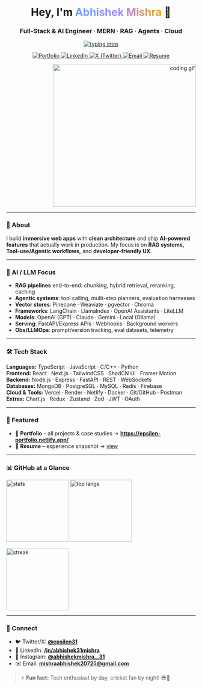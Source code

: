 <!-- Hero -->
<h1 align="center">
  <b>Hey, I'm <span style="background:linear-gradient(90deg,#60a5fa,#a78bfa,#f59e0b);-webkit-background-clip:text;background-clip:text;color:transparent;">Abhishek Mishra</span> 👋</b>
</h1>
<h3 align="center">
  Full-Stack & AI Engineer · MERN · RAG · Agents · Cloud
</h3>

<p align="center">
  <a href="https://readme-typing-svg.demolab.com?font=Inter&weight=600&size=24&duration=3000&pause=800&color=60A5FA&center=true&vCenter=true&width=700&lines=I+ship+clean+UX+and+scalable+backends;RAG+%2B+Agents+%2B+Vector+DBs+%F0%9F%A4%96;Open+to+collabs+and+opportunities">
    <img src="https://readme-typing-svg.demolab.com?font=Inter&weight=600&size=24&duration=3000&pause=800&color=60A5FA&center=true&vCenter=true&width=700&lines=I+ship+clean+UX+and+scalable+backends;RAG+%2B+Agents+%2B+Vector+DBs+%F0%9F%A4%96;Open+to+collabs+and+opportunities" alt="typing intro" />
  </a>
</p>

<p align="center">
  <a href="https://epsilen-portfolio.netlify.app/">
    <img alt="Portfolio" src="https://img.shields.io/badge/Portfolio-Visit-0ea5e9?style=for-the-badge&logo=safari&logoColor=white">
  </a>
  <a href="https://linkedin.com/in/abhishek31mishra">
    <img alt="LinkedIn" src="https://img.shields.io/badge/LinkedIn-abhishek31mishra-0a66c2?style=for-the-badge&logo=linkedin&logoColor=white">
  </a>
  <a href="https://twitter.com/epsilen31">
    <img alt="X (Twitter)" src="https://img.shields.io/badge/Twitter-@epsilen31-111111?style=for-the-badge&logo=x&logoColor=white">
  </a>
  <a href="mailto:mishraabhishek20725@gmail.com">
    <img alt="Email" src="https://img.shields.io/badge/Email-mishraabhishek20725%40gmail.com-10b981?style=for-the-badge&logo=gmail&logoColor=white">
  </a>
  <a href="https://drive.google.com/file/d/1bL-yYHzj4A88rqRPiBrXm2OvEC3M1Cen/view?usp=drivesdk">
    <img alt="Resume" src="https://img.shields.io/badge/Resume-View-8b5cf6?style=for-the-badge&logo=readme&logoColor=white">
  </a>
</p>

<p align="right">
  <img alt="coding gif" width="380" src="https://media1.tenor.com/m/C9qukZqPPS4AAAAC/coding-typing.gif" />
</p>

---

### 🧭 About
I build **immersive web apps** with **clean architecture** and ship **AI-powered features** that actually work in production. My focus is on **RAG systems, Tool-use/Agentic workflows,** and **developer-friendly UX**.

---

### 🧠 AI / LLM Focus
- **RAG pipelines** end-to-end: chunking, hybrid retrieval, reranking, caching  
- **Agentic systems**: tool calling, multi-step planners, evaluation harnesses  
- **Vector stores**: Pinecone · Weaviate · pgvector · Chroma  
- **Frameworks**: LangChain · LlamaIndex · OpenAI Assistants · LiteLLM  
- **Models**: OpenAI (GPT) · Claude · Gemini · Local (Ollama)  
- **Serving**: FastAPI/Express APIs · Webhooks · Background workers  
- **Obs/LLMOps**: prompt/version tracking, eval datasets, telemetry

---

### 🛠️ Tech Stack
**Languages:** TypeScript · JavaScript · C/C++ · Python  
**Frontend:** React · Next.js · TailwindCSS · ShadCN UI · Framer Motion  
**Backend:** Node.js · Express · FastAPI · REST · WebSockets  
**Databases:** MongoDB · PostgreSQL · MySQL · Redis · Firebase  
**Cloud & Tools:** Vercel · Render · Netlify · Docker · Git/GitHub · Postman  
**Extras:** Chart.js · Redux · Zustand · Zod · JWT · OAuth

---

### 🚀 Featured
- 🧩 **Portfolio** – all projects & case studies → **https://epsilen-portfolio.netlify.app/**  
- 📄 **Resume** – experience snapshot → [view](https://drive.google.com/file/d/1bL-yYHzj4A88rqRPiBrXm2OvEC3M1Cen/view?usp=drivesdk)

---

### 📊 GitHub at a Glance

<p>
  <img height="165" src="https://github-readme-stats.vercel.app/api?username=epsilen31&show_icons=true&theme=tokyonight&hide_border=true" alt="stats" />
  <img height="165" src="https://github-readme-stats.vercel.app/api/top-langs/?username=epsilen31&layout=compact&theme=tokyonight&hide_border=true" alt="top langs" />
</p>

<p>
  <img height="165" src="https://github-readme-streak-stats.herokuapp.com/?user=epsilen31&theme=tokyonight&hide_border=true" alt="streak" />
</p>

---

### 🤝 Connect
- 🐦 Twitter/X: **[@epsilen31](https://twitter.com/epsilen31)**  
- 💼 LinkedIn: **[/in/abhishek31mishra](https://linkedin.com/in/abhishek31mishra)**  
- 📸 Instagram: **[@abhishekmishra__31](https://www.instagram.com/abhishekmishra__31/)**  
- ✉️ Email: **mishraabhishek20725@gmail.com**

> ⚡ **Fun fact:** Tech enthusiast by day, cricket fan by night! 😎🏏
